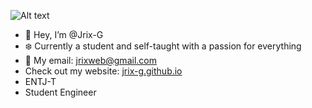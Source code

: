 <img
  src="/5843425.png"
  alt="Alt text"
  title="Optional title"
  style="display: inline-block; margin: 0 auto; max-width: 150px; max-height: 150px">
  
- 👋 Hey, I’m @Jrix-G
- ❄️ Currently a student and self-taught with a passion for everything
- 👾 My email: jrixweb@gmail.com
- Check out my website: [jrix-g.github.io](https://jrix-g.github.io/)
- ENTJ-T
- Student Engineer
